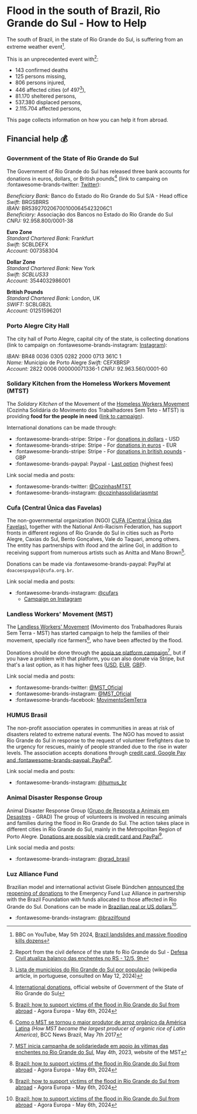 # Flood in the south of Brazil, Rio Grande do Sul - How to Help

The south of Brazil, in the state of Rio Grande do Sul, is suffering from an extreme weather event[^bbc-flood-2024-05-05].

This is an unprecedented event with[^boletim-defciv-2024]:

* 143 confirmed deaths
* 125 persons missing,
* 806 persons injured,
* 446 affected cities (of 497[^list-of-cities-rs]),
* 81.170 sheltered persons,
* 537.380 displaced persons,
* 2.115.704 affected persons,

This page collects information on how you can help it from abroad.

[^bbc-flood-2024-05-05]: BBC on YouTube, May 5th 2024, [Brazil landslides and massive flooding kills dozens](https://youtu.be/h1l_J-ixpOU?si=O894MQuTS6f55pRc)
[^boletim-defciv-2024]: Report from the civil defence of the state fo Rio Grande do Sul - [Defesa Civil atualiza balanço das enchentes no RS - 12/5, 9h](https://estado.rs.gov.br/defesa-civil-atualiza-balanco-das-enchentes-no-rs-12-5-9h)
[^list-of-cities-rs]: [Lista de municípios do Rio Grande do Sul por população](https://pt.wikipedia.org/wiki/Lista_de_munic%C3%ADpios_do_Rio_Grande_do_Sul_por_popula%C3%A7%C3%A3o) (wikipedia article, in portuguese, consulted on May 12, 2024)

## Financial help 💰

### Government of the State of Rio Grande do Sul

The Government of Rio Grande do Sul has released three bank accounts for donations in euros, dollars, or British pounds[^govrs-donations] (link to campaing on :fontawesome-brands-twitter: [Twitter](https://twitter.com/governo_rs/status/1787144284065398889)):

*Beneficiary Bank:* Banco do Estado do Rio Grande do Sul S/A - Head office  
*Swift:* BRGSBRRS  
*IBAN:* BR5392702067001000645423206C1  
*Beneficiary:* Associação dos Bancos no Estado do Rio Grande do Sul  
*CNPJ:* 92.958.800/0001-38  

**Euro Zone**  
*Standard Chartered Bank:* Frankfurt  
*Swift:* SCBLDEFX  
*Account:* 007358304  

**Dollar Zone**  
*Standard Chartered Bank:* New York   
*Swift: SCBLUS33*  
*Account:* 3544032986001  

**British Pounds**  
*Standard Chartered Bank:* London, UK  
*SWIFT:* SCBLGB2L  
*Account:* 01251596201  

[^govrs-donations]: [International donations](https://sosenchentes.rs.gov.br/sobre-o-pix), official website of Government of the State of Rio Grande do Sul

### Porto Alegre City Hall

The city hall of Porto Alegre, capital city of the state, is collecting donations (link to campaign on :fontawesome-brands-instagram: [Instagram](https://www.instagram.com/p/C6oRmQ8ODfv/)):

*IBAN:* BR48 0036 0305 0282 2000 0713 361C 1  
*Name:* Municipio de Porto Alegre
*Swift:* CEFXBRSP  
*Account:* 2822 0006 000000071336-1
*CNPJ:* 92.963.560/0001-60  

### Solidary Kitchen from the Homeless Workers Movement (MTST)

The *Solidary Kitchen* of the Movement of the [Homeless Workers Movement](https://en.wikipedia.org/wiki/Homeless_Workers%27_Movement) (Cozinha Solidária do Movimento dos Trabalhadores Sem Teto - MTST) is providing **food for the people in need** ([link to campaign](https://apoia.se/enchentesrs)).

International donations can be made through:

* :fontawesome-brands-stripe: Stripe - For [donations in dollars](https://donate.stripe.com/aEU5l21vXgW45qg006) - USD
* :fontawesome-brands-stripe: Stripe - For [donations in euros](https://donate.stripe.com/4gw00I5Md21a4mccMT) - EUR
* :fontawesome-brands-stripe: Stripe - For [donations in british pounds](https://donate.stripe.com/7sIbJqfmN7lug4U14d) - GBP
* :fontawesome-brands-paypal: Paypal - [Last option](https://www.paypal.com/donate/?hosted_button_id=8XYYAGCZX7EXG) (highest fees)

Link social media and posts:

* :fontawesome-brands-twitter: [@CozinhasMTST](https://twitter.com/CozinhasMTST)
* :fontawesome-brands-instagram: [@cozinhassolidariasmtst](https://www.instagram.com/cozinhassolidariasmtst)

### Cufa (Central Única das Favelas)

The non-governmental organization (NGO) [CUFA (Central Única das Favelas)](https://en.wikipedia.org/wiki/CUFA), together with the National Anti-Racism Federation, has support fronts in different regions of Rio Grande do Sul in cities such as Porto Alegre, Caxias do Sul, Bento Gonçalves, Vale do Taquari, among others. The entity has partnerships with ifood and the airline Gol, in addition to receiving support from numerous artists such as Anitta and Mano Brown[^agora-europa-article]. 

Donations can be made via :fontawesome-brands-paypal: PayPal at `doacoespaypal@cufa.org.br`.

Link social media and posts:

* :fontawesome-brands-instagram: [@cufars](https://www.instagram.com/cufars)
    * [Campaign on Instagram](https://www.instagram.com/p/C6wxjK8PXC2/) 

[^agora-europa-article]: [Brazil: how to support victims of the flood in Rio Grande do Sul from abroad](https://agoraeuropa.com/ultimas-noticias/learn-how-to-help-victims-of-the-flood-in-rio-grande-do-sul-from-abroad/) - Agora Europa - May 6th, 2024

### Landless Workers' Movement (MST)

The [Landless Workers' Movement](https://en.wikipedia.org/wiki/Landless_Workers%27_Movement) (Movimento dos Trabalhadores Rurais Sem Terra - MST) has started campaign to help the families of their movement, specially rice farmers[^mst-organic-rice], who have been affected by the flood.

Donations should be done through the [apoia.se platform campaign](https://apoia.se/sos_mst)[^mst-campanha], but if you have a problem with that platform, you can also donate via Stripe, but that's a last option, as it has higher fees ([USD](https://donate.stripe.com/bIYdRy3E5cFO05W6or), [EUR](https://donate.stripe.com/8wM4gYfmNfS04mc7sw), [GBP](https://donate.stripe.com/8wM14M5MdcFO8CseUZ)).

Link social media and posts:

* :fontawesome-brands-twitter: [@MST_Oficial](https://twitter.com/MST_Oficial/)
* :fontawesome-brands-instagram: [@MST_Oficial](https://twitter.com/MST_Oficial/)
* :fontawesome-brands-facebook: [MovimentoSemTerra](https://www.facebook.com/MovimentoSemTerra/)

[^mst-organic-rice]: [Como o MST se tornou o maior produtor de arroz orgânico da América Latina](https://www.bbc.com/portuguese/brasil-39775504) _(How MST became the largest producer of organic rice of Latin America)_, BCC News Brazil, May 7th 2017
[^mst-campanha]: [MST inicia campanha de solidariedade em apoio às vítimas das enchentes no Rio Grande do Sul](https://mst.org.br/2024/05/04/mst-inicia-campanha-de-solidariedade-em-apoio-as-vitimas-das-enchentes-no-rio-grande-do-sul/), May 4th, 2023, website of the MST

### HUMUS Brasil

The non-profit association operates in communities in areas at risk of disasters related to extreme natural events. The NGO has moved to assist Rio Grande do Sul in response to the request of volunteer firefighters due to the urgency for rescues, mainly of people stranded due to the rise in water levels. The association accepts donations through [credit card, Google Pay and :fontawesome-brands-paypal: PayPal](https://doar.humusbr.org/)[^agora-europa-article].

Link social media and posts:

 * :fontawesome-brands-instagram: [@humus_br](https://www.instagram.com/humus_br)

### Animal Disaster Response Group

Animal Disaster Response Group ([Grupo de Resposta a Animais em Desastres](https://gradbrasil.org.br/quem-somos/) - GRAD) The group of volunteers is involved in rescuing animals and families during the flood in Rio Grande do Sul. The action takes place in different cities in Rio Grande do Sul, mainly in the Metropolitan Region of Porto Alegre. [Donations are possible via credit card and PayPal](https://www.paypal.com/donate?hosted_button_id=DDYDJRAEC7PJU&fbclid=PAAaY6H44dE3KAZGH_lxGzTM2ndICLr0cERSIFb82ockyE38kP-ZkPHwUi14Q_aem_Acsg4ousby_7IFJPXWwFE5Q7ZONGwa9XwlpW2Qzt9C_xvJbZBfZut5A5Ii6UblDpqR0)[^agora-europa-article].

Link social media and posts:

* :fontawesome-brands-instagram: [@grad_brasil](https://www.instagram.com/grad_brasil)

### Luz Alliance Fund

Brazilian model and international activist Gisele Bündchen [announced the reopening of donations](https://www.instagram.com/p/C6wwOYDPKBT/) to the Emergency Fund Luz Alliance in partnership with the Brazil Foundation with funds allocated to those affected in Rio Grande do Sul. Donations can be made in [Brazilian real or US dollars](https://brazilfoundation.org/en/help-rio-grande-do-sul/)[^agora-europa-article].

* :fontawesome-brands-instagram: [@brazilfound](https://www.instagram.com/brazilfound)